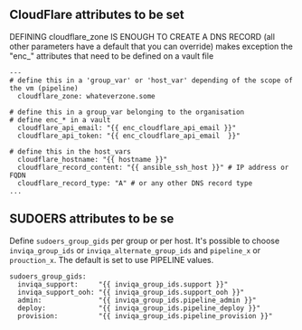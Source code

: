 ## CloudFlare attributes to be set

DEFINING cloudflare_zone IS ENOUGH TO CREATE A DNS RECORD
(all other parameters have a default that you can override)
makes exception the "enc_" attributes that need to be defined on a vault file
```
---
# define this in a 'group_var' or 'host_var' depending of the scope of the vm (pipeline)
  cloudflare_zone: whateverzone.some

# define this in a group_var belonging to the organisation
# define enc_* in a vault
  cloudflare_api_email: "{{ enc_cloudflare_api_email }}"
  cloudflare_api_token: "{{ enc_cloudflare_api_email  }}"

# define this in the host_vars
  cloudflare_hostname: "{{ hostname }}"
  cloudflare_record_content: "{{ ansible_ssh_host }}" # IP address or FQDN
  cloudflare_record_type: "A" # or any other DNS record type
...
```

## SUDOERS attributes to be se
Define `sudoers_group_gids` per group or per host.
It's possible to choose `inviqa_group_ids` or `inviqa_alternate_group_ids` and `pipeline_x` or `prouction_x`.
The default is set to use PIPELINE values.
```
sudoers_group_gids:
  inviqa_support:     "{{ inviqa_group_ids.support }}"
  inviqa_support_ooh: "{{ inviqa_group_ids.support_ooh }}"
  admin:              "{{ inviqa_group_ids.pipeline_admin }}"
  deploy:             "{{ inviqa_group_ids.pipeline_deploy }}"
  provision:          "{{ inviqa_group_ids.pipeline_provision }}"
```
